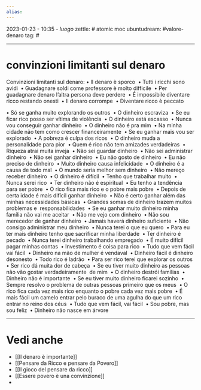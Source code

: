```yaml
---
alias: 
---
```

2023-01-23 - 10:35 - *luogo*
zettle: # atomic moc
ubuntudream: #valore-denaro 
tag: #

---
# convinzioni limitanti sul denaro

Convinzioni limitanti sul denaro:
• Il denaro è sporco 
• Tutti i ricchi sono avidi 
• Guadagnare soldi come professore è molto difficile 
• Per guadagnare denaro l’altra persona deve perdere 
• É impossibile diventare ricco restando onesti 
• Il denaro corrompe 
• Diventare ricco è peccato 

• Só se ganha muito explorando os outros 
• O dinheiro escraviza 
• Se eu ficar rico posso ser vítima de violência 
• O dinheiro está escasso 
• Nunca vou conseguir ganhar dinheiro 
• O dinheiro não é pra mim 
• Na minha cidade não tem como crescer financeiramente 
• Se eu ganhar mais vou ser explorado 
• A pobreza é culpa dos ricos 
• O dinheiro muda a personalidade para pior 
• Quem é rico não tem amizades verdadeiras 
• Riqueza atrai muita inveja 
• Não sei guardar dinheiro 
• Não sei administrar dinheiro 
• Não sei ganhar dinheiro 
• Eu não gosto de dinheiro 
• Eu não preciso de dinheiro 
• Muito dinheiro causa infelicidade 
• O dinheiro é a causa de todo mal 
• O mundo seria melhor sem dinheiro 
• Não mereço receber dinheiro 
• O dinheiro é difícil 
• Tenho que trabalhar muito 
• Nunca serei rico 
• Ter dinheiro não é espiritual 
• Eu tenho a tendência para ser pobre 
• O rico fica mais rico e o pobre mais pobre 
• Depois de certa idade é mais difícil ganhar dinheiro 
• Não é certo ganhar além das minhas necessidades básicas 
• Grandes somas de dinheiro trazem muitos problemas e  responsabilidades 
• Se eu ganhar muito dinheiro minha família não vai me aceitar 
• Não me vejo com dinheiro 
• Não sou merecedor de ganhar dinheiro 
• Jamais haverá dinheiro suficiente 
• Não consigo administrar meu dinheiro 
• Nunca terei o que eu quero 
• Para eu ter mais dinheiro tenho que sacrificar minha liberdade 
• Ter dinheiro é pecado 
• Nunca terei dinheiro trabalhando empregado 
• É muito difícil pagar minhas contas 
• Investimento é coisa para rico 
• Tudo que vem fácil vai fácil 
• Dinheiro na mão de mulher é vendaval 
• Dinheiro fácil é dinheiro desonesto 
• Todo rico é ladrão 
• Para ser rico terei que explorar os outros 
• Ser rico dá muita dor de cabeça 
• Se eu tiver muito dinheiro as pessoas não vão gostar verdadeiramente  de mim 
• O dinheiro destrói famílias 
• Dinheiro não é importante 
• Se eu tiver muito dinheiro ficarei sozinho 
• Sempre resolvo o problema de outras pessoas primeiro que os meus 
• O rico fica cada vez mais rico enquanto o pobre cada vez mais pobre 
• É mais fácil um camelo entrar pelo buraco de uma agulha do que um rico  entrar no reino dos céus 
• Tudo que vem fácil, vai fácil 
• Sou pobre, mas sou feliz 
• Dinheiro não nasce em árvore


---
# Vedi anche
- [[Il denaro è importante]]
- [[Pensare da Ricco e pensare da Povero]]
- [[Il gioco del pensare da ricco]]
- [[Essere povero è una convinzione]]
- 